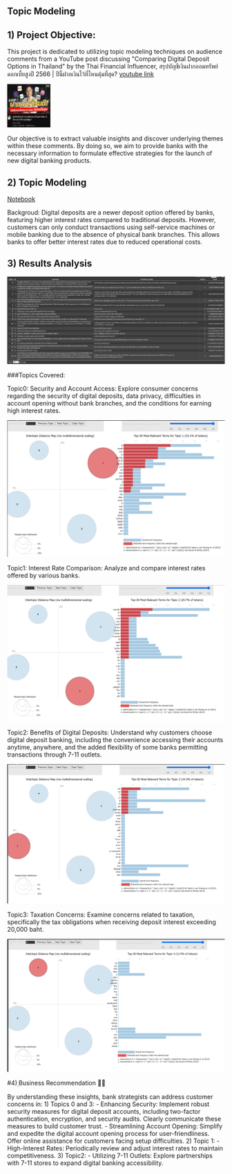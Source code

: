 
## Topic Modeling

## 1) Project Objective:
This project is dedicated to utilizing topic modeling techniques on audience comments from a YouTube post discussing "Comparing Digital Deposit Options in Thailand" by the Thai Financial Influencer, สรุปบัญชีเงินฝากออมทรัพย์ดอกเบี้ยสูงปี 2566 | ปีนี้ฝากเงินไว้ที่ไหนคุ้มที่สุด? [youtube link](https://www.youtube.com/watch?v=8NMStu52css)


<img src = "https://github.com/ween3654/Advanced_Aanlytics-MADT8101/blob/main/section5%3A%20voice%20of%20customer/1.png" width = 100 height =100>

Our objective is to extract valuable insights and discover underlying themes within these comments. By doing so, we aim to provide banks with the necessary information to formulate effective strategies for the launch of new digital banking products.

## 2) Topic Modeling

[Notebook](https://colab.research.google.com/drive/1KyidpPXwPHZCONkaLXK3H_MuAAxiJ7Xi#scrollTo=OrHLdx3iwiUR) 

Backgroud: Digital deposits are a newer deposit option offered by banks, featuring higher interest rates compared to traditional deposits. However, customers can only conduct transactions using self-service machines or mobile banking due to the absence of physical bank branches. This allows banks to offer better interest rates due to reduced operational costs.

## 3) Results Analysis

![alt text](https://github.com/ween3654/Advanced_Aanlytics-MADT8101/blob/main/section5%3A%20voice%20of%20customer/6.png)

###Topics Covered:

Topic0: Security and Account Access: Explore consumer concerns regarding the security of digital deposits, data privacy, difficulties in account opening without bank branches, and the conditions for earning high interest rates.

![alt text](https://github.com/ween3654/Advanced_Aanlytics-MADT8101/blob/main/section5%3A%20voice%20of%20customer/2.png)

Topic1: Interest Rate Comparison: Analyze and compare interest rates offered by various banks.

![alt text](https://github.com/ween3654/Advanced_Aanlytics-MADT8101/blob/main/section5%3A%20voice%20of%20customer/3.png)

Topic2: Benefits of Digital Deposits: Understand why customers choose digital deposit banking, including the convenience accessing their accounts anytime, anywhere, and the added flexibility of some banks permitting transactions through 7-11 outlets.

![alt text](https://github.com/ween3654/Advanced_Aanlytics-MADT8101/blob/main/section5%3A%20voice%20of%20customer/4.png)

Topic3: Taxation Concerns: Examine concerns related to taxation, specifically the tax obligations when receiving deposit interest exceeding 20,000 baht.

![alt text](https://github.com/ween3654/Advanced_Aanlytics-MADT8101/blob/main/section5%3A%20voice%20of%20customer/5.png)

#4) ฺBusiness Recommendation 👩‍💻

By understanding these insights, bank strategists can address customer concerns in:
    1) Topics 0 and 3:
    - Enhancing Security: Implement robust security measures for digital deposit accounts, including two-factor authentication, encryption, and security audits. Clearly communicate these measures to build customer trust.
    - Streamlining Account Opening: Simplify and expedite the digital account opening process for user-friendliness. Offer online assistance for customers facing setup difficulties.
    2) Topic 1:
    - High-Interest Rates: Periodically review and adjust interest rates to maintain competitiveness.
    3) Topic2: 
    - Utilizing 7-11 Outlets: Explore partnerships with 7-11 stores to expand digital banking accessibility.

